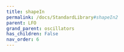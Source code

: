 ```yaml
---
title: shapeIn
permalink: /docs/StandardLibrary#shapeIn2
parent: LFO
grand_parent: oscillators
has_children: False
nav_order: 6
---
```

